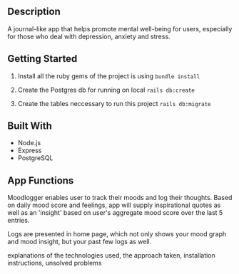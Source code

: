 ## Description

A journal-like app that helps promote mental well-being for users, especially for those who deal with depression, anxiety and stress. 

## Getting Started

1. Install all the ruby gems of the project is using
`
bundle install
`

2. Create the Postgres db for running on local
`
rails db:create
`
3. Create the tables neccessary to run this project
`
rails db:migrate
`

## Built With

* Node.js
* Express
* PostgreSQL

## App Functions

Moodlogger enables user to track their moods and log their thoughts. Based on daily mood score and feelings, app will supply inspirational quotes as well as an 'insight' based on user's aggregate mood score over the last 5 entries.

Logs are presented in home page, which not only shows your mood graph and mood insight, but your past few logs as well.

explanations of the technologies used, the approach taken, installation instructions, unsolved problems


